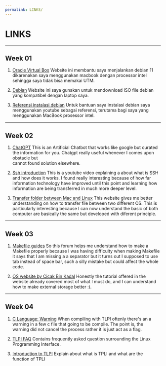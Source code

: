 ```yaml
---
permalink: LINKS/
---
```


# LINKS
---
## Week 01
1. [Oracle Virtual Box](https://www.virtualbox.org/wiki/Downloads)
    Website ini membantu saya menjalankan debian 11 dikarenakan saya menggunakan macbook dengan processor intel sehingga       saya tidak bisa memakai UTM.
    
2. [Debian](https://www.debian.org/download)
    Website ini saya gunakan untuk mendownload ISO file debian yang kompatibel dengan laptop saya.
    
3. [Referensi instalasi debian](https://www.youtube.com/watch?v=Wm9sf67mn7k)
    Untuk bantuan saya instalasi debian saya menggunakan youtube sebagai referensi, terutama bagi saya yang menggunakan MacBook prosessor intel.
---
## Week 02
1. [ChatGPT](https://chat.openai.com/chat)
    This is an Artificial Chatbot that works like google but curated the information for you. Chatgpt really useful whenever I comes upon obstacle but     
    cannot found solution elsewhere.

2. [Ssh introduction](https://www.youtube.com/watch?v=qWKK_PNHnnA)
    This is a youtube video explaining a about what is SSH and how does it works. I found really interesting because of how far information technology have
    improved until this point and learning how information are being transferred in much more deeper level.
    
3. [Transfer folder between Mac and Linux](https://medium.com/macoclock/share-folder-between-macos-and-ubuntu-4ce84fb5c1ad)
    This website gives me better understanding on how to transfer file between two different OS. This is particularly interesting because I can now
    understand the basic of both computer are basically the same but developed with diferent principle.
---
## Week 03
1. [Makefile guides](https://stackoverflow.com/questions/9580566/missing-separator-in-makefile)
   So this forum helps me understand how to make a Makefile properly because I was having difficulty when making Makefile it says that I am missing a 
   a separator but it turns out I supposed to use tab instead of space bar, such a silly mistake but could affect the whole code.

2. [OS website by Cicak Bin Kadal](https://doit.vlsm.org/015.html)
    Honestly the tutorial offered in the website already covered most of what I must do, and I can understand how to make external storage better :).
---
## Week 04
1. [C Language: Warning](https://www.techonthenet.com/c_language/directives/warning.php)
    When compiling with TLPI oftenly there's an a warning in a few c file that going to be compile. The point is, the 
    warning did not cancel the process rather it is just act as a flag.

2. [TLPI FAQ](https://man7.org/tlpi/code/faq.html)
    Contains frequently asked question surrounding the Linux Programming Interface.
    
3. [Introduction to TLPI](https://en.wikipedia.org/wiki/The_Linux_Programming_Interface)
    Explain about what is TPLI and what are the function of TPLI
    
